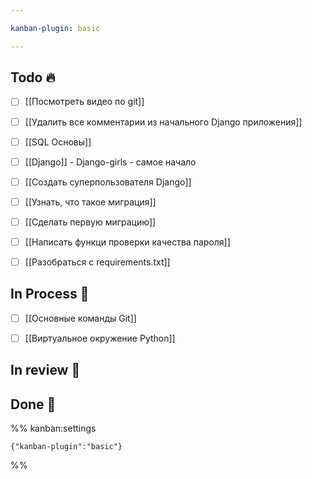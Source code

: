 ```yaml
---

kanban-plugin: basic

---
```


## Todo 🔥

- [ ] [[Посмотреть видео по git]]
- [ ] [[Удалить все комментарии из начального Django приложения]]
- [ ] [[SQL Основы]]
- [ ] [[Django]] - Django-girls - самое начало
- [ ] [[Создать суперпользователя Django]]
- [ ] [[Узнать, что такое миграция]]
- [ ] [[Сделать первую миграцию]]
- [ ] [[Написать функци проверки качества пароля]]
- [ ] [[Разобраться с requirements.txt]]


## In Process 🍉

- [ ] [[Основные команды Git]]
- [ ] [[Виртуальное окружение Python]]


## In review 🥇



## Done 🤽





%% kanban:settings
```
{"kanban-plugin":"basic"}
```
%%